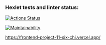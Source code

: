 ### Hexlet tests and linter status:
[![Actions Status](https://github.com/nikolaydlv/frontend-project-11/workflows/hexlet-check/badge.svg)](https://github.com/nikolaydlv/frontend-project-11/actions)

[![Maintainability](https://api.codeclimate.com/v1/badges/b1de070d6b4bbf8b4d1e/maintainability)](https://codeclimate.com/github/nikolaydlv/frontend-project-11/maintainability)

https://frontend-project-11-six-chi.vercel.app/
